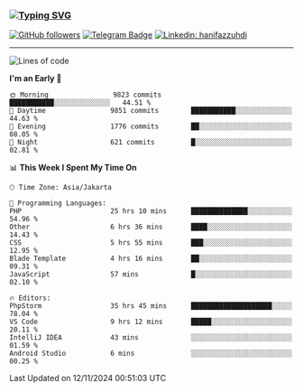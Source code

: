 ### [![Typing SVG](https://readme-typing-svg.herokuapp.com?font=lato&size=22&lines=Hi+There+👋)](https://git.io/typing-svg) 

[![GitHub followers](https://img.shields.io/github/followers/hanifazzuhdi?label=Follow&style=social)](https://github.com/hanifazzuhdi/?tab=follow) 
[![Telegram Badge](https://img.shields.io/badge/-hanif0198-blue?style=social&logo=telegram&link=https://www.t.me/hanif0198/)](https://www.t.me/hanif0198/) 
[![Linkedin: hanifazzuhdi](https://img.shields.io/badge/-hanifazzuhdi-blue?style=flat-square&logo=Linkedin&logoColor=white&link=https://www.linkedin.com/in/hanif-az-zuhdi-69688019b/)](https://www.linkedin.com/in/hanif-az-zuhdi-69688019b/) 

<hr/>

<!--START_SECTION:waka-->
![Lines of code](https://img.shields.io/badge/From%20Hello%20World%20I%27ve%20Written-73.9%20million%20lines%20of%20code-blue)

**I'm an Early 🐤** 

```text
🌞 Morning                9823 commits        ███████████░░░░░░░░░░░░░░   44.51 % 
🌆 Daytime                9851 commits        ███████████░░░░░░░░░░░░░░   44.63 % 
🌃 Evening                1776 commits        ██░░░░░░░░░░░░░░░░░░░░░░░   08.05 % 
🌙 Night                  621 commits         █░░░░░░░░░░░░░░░░░░░░░░░░   02.81 % 
```


📊 **This Week I Spent My Time On** 

```text
🕑︎ Time Zone: Asia/Jakarta

💬 Programming Languages: 
PHP                      25 hrs 10 mins      ██████████████░░░░░░░░░░░   54.96 % 
Other                    6 hrs 36 mins       ████░░░░░░░░░░░░░░░░░░░░░   14.43 % 
CSS                      5 hrs 55 mins       ███░░░░░░░░░░░░░░░░░░░░░░   12.95 % 
Blade Template           4 hrs 16 mins       ██░░░░░░░░░░░░░░░░░░░░░░░   09.31 % 
JavaScript               57 mins             █░░░░░░░░░░░░░░░░░░░░░░░░   02.10 % 

🔥 Editors: 
PhpStorm                 35 hrs 45 mins      ████████████████████░░░░░   78.04 % 
VS Code                  9 hrs 12 mins       █████░░░░░░░░░░░░░░░░░░░░   20.11 % 
IntelliJ IDEA            43 mins             ░░░░░░░░░░░░░░░░░░░░░░░░░   01.59 % 
Android Studio           6 mins              ░░░░░░░░░░░░░░░░░░░░░░░░░   00.25 % 
```


 Last Updated on 12/11/2024 00:51:03 UTC
<!--END_SECTION:waka-->
